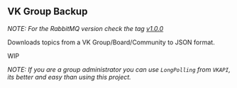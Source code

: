 ## VK Group Backup

*NOTE: For the RabbitMQ version check the tag [v1.0.0](https://github.com/crossworth/vk-group-backup/tree/v1.0.0)*

Downloads topics from a VK Group/Board/Community to JSON format.

WIP

*NOTE: If you are a group administrator you can use `LongPolling` from `VKAPI`, its better and easy than using this project.* 

